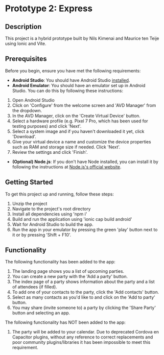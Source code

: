 # Prototype 2: Express

## Description

This project is a hybrid prototype built by Nils Kimenai and Maurice ten Teije
using Ionic and Vite.

## Prerequisites
Before you begin, ensure you have met the following requirements:

- **Android Studio**: You should have Android Studio [installed](https://developer.android.com/studio). 
- **Android Emulator**: You should have an emulator set up in Android Studio. 
You can do this by following these instructions:
1. Open Android Studio
2. Click on 'Configure' from the welcome screen and 'AVD Manager' from the dropdown.
3. In the AVD Manager, click on the 'Create Virtual Device' button.
4. Select a hardware profile (e.g. Pixel 7 Pro, which has been used for testing purposes) and click 'Next'.
5. Select a system image and if you haven't downloaded it yet, click 'Download'.
6. Give your virtual device a name and customize the device properties such as RAM and storage size if needed. Click 'Next'.
7. Review the settings and click 'Finish'.
- **(Optional) Node.js**: If you don't have Node installed, you can install it by following
  the instructions at
  [Node.js's official website](https://nodejs.org/en).

## Getting Started

To get this project up and running, follow these steps:

1. Unzip the project
2. Navigate to the project's root directory
3. Install all dependencies using 'npm i'
4. Build and run the application using 'ionic cap build android'
5. Wait for Android Studio to build the app.
6. Run the app in your emulator by pressing the green 'play' button next to it or by pressing 'Shift + F10'.

## Functionality

The following functionality has been added to the app:

1. The landing page shows you a list of upcoming parties.
2. You can create a new party with the 'Add a party' button.
4. The index page of a party shows information about the party and a list of attendees (if filled).
5. To add one of your contacts to the party, click the 'Add contacts' button.
6. Select as many contacts as you'd like to and click on the 'Add to party' button.
7. You may share (invite someone to) a party by clicking the 'Share Party' button and selecting an app.

The following functionality has NOT been added to the app:

1. The party will be added to your calendar.
Due to deprecated Cordova en Capacitor plugins, without any reference to correct replacements and poor community plugins/libraries it has been impossible to meet this requirement.